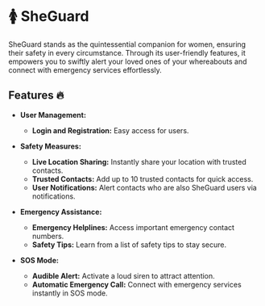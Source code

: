 # 🚺 SheGuard
SheGuard stands as the quintessential companion for women, ensuring their safety in every circumstance. Through its user-friendly features, it empowers you to swiftly alert your loved ones of your whereabouts and connect with emergency services effortlessly.

## Features 🔥

- **User Management:**
  - **Login and Registration:** Easy access for users.

- **Safety Measures:**
  - **Live Location Sharing:** Instantly share your location with trusted contacts.
  - **Trusted Contacts:** Add up to 10 trusted contacts for quick access.
  - **User Notifications:** Alert contacts who are also SheGuard users via notifications.

- **Emergency Assistance:**
  - **Emergency Helplines:** Access important emergency contact numbers.
  - **Safety Tips:** Learn from a list of safety tips to stay secure.

- **SOS Mode:**
  - **Audible Alert:** Activate a loud siren to attract attention.
  - **Automatic Emergency Call:** Connect with emergency services instantly in SOS mode.

